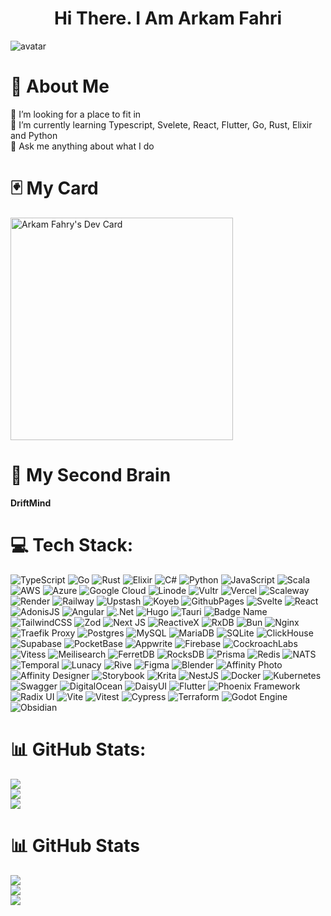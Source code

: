 <h1 align="center">
  Hi There. I Am Arkam Fahri
</h1>

<div align="canter">
  <img src="https://github.com/driftdev/driftdev/assets/92285161/48af474c-01c3-4a07-b1bd-401ceb85a29d" alt="avatar"/>
</div>

# 💫 About Me
🤝 I’m looking for a place to fit in<br>
🌱 I’m currently learning Typescript, Svelete, React, Flutter, Go, Rust, Elixir and Python<br>
💬 Ask me anything about what I do<br>

# 🃏 My Card
<a href="https://app.daily.dev/arkamfahry"><img src="https://api.daily.dev/devcards/v2/92Tc0MIH5UarnguOUFTDJ.png?type=default&r=hte" width="356" alt="Arkam Fahry's Dev Card"/></a>

# 🧠 My Second Brain
<a href="https://driftdev.github.io/driftmind/" style="font-weight: bold; text-decoration: none;">DriftMind</a>

# 💻 Tech Stack:
![TypeScript](https://img.shields.io/badge/typescript-%23007ACC.svg?style=for-the-badge&logo=typescript&logoColor=white) ![Go](https://img.shields.io/badge/go-%2300ADD8.svg?style=for-the-badge&logo=go&logoColor=white) ![Rust](https://img.shields.io/badge/rust-%23000000.svg?style=for-the-badge&logo=rust&logoColor=white) ![Elixir](https://img.shields.io/badge/elixir-%234B275F.svg?style=for-the-badge&logo=elixir&logoColor=white) ![C#](https://img.shields.io/badge/c%23-%23239120.svg?style=for-the-badge&logo=csharp&logoColor=white) ![Python](https://img.shields.io/badge/python-3776AB.svg?style=for-the-badge&logo=python&logoColor=white) ![JavaScript](https://img.shields.io/badge/javascript-%23323330.svg?style=for-the-badge&logo=javascript&logoColor=%23F7DF1E) ![Scala](https://img.shields.io/badge/scala-%23DC322F.svg?style=for-the-badge&logo=scala&logoColor=white) ![AWS](https://img.shields.io/badge/AWS-%23FF9900.svg?style=for-the-badge&logo=amazon-aws&logoColor=white) ![Azure](https://img.shields.io/badge/azure-%230072C6.svg?style=for-the-badge&logo=microsoftazure&logoColor=white) ![Google Cloud](https://img.shields.io/badge/GoogleCloud-%234285F4.svg?style=for-the-badge&logo=google-cloud&logoColor=white) ![Linode](https://img.shields.io/badge/linode-00A95C?style=for-the-badge&logo=linode&logoColor=white) ![Vultr](https://img.shields.io/badge/Vultr-007BFC.svg?style=for-the-badge&logo=vultr) ![Vercel](https://img.shields.io/badge/vercel-%23000000.svg?style=for-the-badge&logo=vercel&logoColor=white) ![Scaleway](https://img.shields.io/badge/SCALEWAY-%234f0599.svg?style=for-the-badge&logo=scaleway&logoColor=white) ![Render](https://img.shields.io/badge/Render-%46E3B7.svg?style=for-the-badge&logo=render&logoColor=white) ![Railway](https://img.shields.io/badge/railway-0B0D0E.svg?style=for-the-badge&logo=railway&logoColor=white) ![Upstash](https://img.shields.io/badge/upstash-00E9A3.svg?style=for-the-badge&logo=upstash&logoColor=white) ![Koyeb](https://img.shields.io/badge/koyeb-121212.svg?style=for-the-badge&logo=koyeb&logoColor=white) ![GithubPages](https://img.shields.io/badge/github%20pages-121013?style=for-the-badge&logo=github&logoColor=white) ![Svelte](https://img.shields.io/badge/svelte-%23f1413d.svg?style=for-the-badge&logo=svelte&logoColor=white) ![React](https://img.shields.io/badge/react-%2320232a.svg?style=for-the-badge&logo=react&logoColor=%2361DAFB) ![AdonisJS](https://img.shields.io/badge/adonisjs-%23220052.svg?style=for-the-badge&logo=adonisjs&logoColor=white) ![Angular](https://img.shields.io/badge/angular-%23DD0031.svg?style=for-the-badge&logo=angular&logoColor=white) ![.Net](https://img.shields.io/badge/.NET-5C2D91?style=for-the-badge&logo=.net&logoColor=white) ![Hugo](https://img.shields.io/badge/Hugo-black.svg?style=for-the-badge&logo=Hugo) ![Tauri](https://img.shields.io/badge/tauri-%2324C8DB.svg?style=for-the-badge&logo=tauri&logoColor=%23FFFFFF) ![Badge Name](https://img.shields.io/badge/tRPC-%232596BE.svg?style=for-the-badge&logo=tRPC&logoColor=white) ![TailwindCSS](https://img.shields.io/badge/tailwindcss-%2338B2AC.svg?style=for-the-badge&logo=tailwind-css&logoColor=white) ![Zod](https://img.shields.io/badge/zod-%233068b7.svg?style=for-the-badge&logo=zod&logoColor=white) ![Next JS](https://img.shields.io/badge/Next-black?style=for-the-badge&logo=next.js&logoColor=white) ![ReactiveX](https://img.shields.io/badge/reactivex-B7178C.svg?style=for-the-badge&logo=reactivex&logoColor=white) ![RxDB](https://img.shields.io/badge/rxdb-8D1F89.svg?style=for-the-badge&logo=rxdb&logoColor=white) ![Bun](https://img.shields.io/badge/Bun-%23000000.svg?style=for-the-badge&logo=bun&logoColor=white) ![Nginx](https://img.shields.io/badge/nginx-%23009639.svg?style=for-the-badge&logo=nginx&logoColor=white) ![Traefik Proxy](https://img.shields.io/badge/traefikproxy-24A1C1.svg?style=for-the-badge&logo=traefikproxy&logoColor=white) ![Postgres](https://img.shields.io/badge/postgres-%23316192.svg?style=for-the-badge&logo=postgresql&logoColor=white) ![MySQL](https://img.shields.io/badge/mysql-4479A1.svg?style=for-the-badge&logo=mysql&logoColor=white) ![MariaDB](https://img.shields.io/badge/MariaDB-003545?style=for-the-badge&logo=mariadb&logoColor=white) ![SQLite](https://img.shields.io/badge/sqlite-%2307405e.svg?style=for-the-badge&logo=sqlite&logoColor=white) ![ClickHouse](https://img.shields.io/badge/clickhouse-FFCC01.svg?style=for-the-badge&logo=clickhouse&logoColor=white) ![Supabase](https://img.shields.io/badge/Supabase-3ECF8E?style=for-the-badge&logo=supabase&logoColor=white) ![PocketBase](https://img.shields.io/badge/pocketbase-B8DBE4.svg?style=for-the-badge&logo=pocketbase&logoColor=white) ![Appwrite](https://img.shields.io/badge/appwrite-FD366E.svg?style=for-the-badge&logo=appwrite&logoColor=white) ![Firebase](https://img.shields.io/badge/firebase-a08021?style=for-the-badge&logo=firebase&logoColor=ffcd34) ![CockroachLabs](https://img.shields.io/badge/Cockroach%20Labs-6933FF?style=for-the-badge&logo=Cockroach%20Labs&logoColor=white) ![Vitess](https://img.shields.io/badge/vitess-F16728.svg?style=for-the-badge&logo=vitess&logoColor=white) ![Meilisearch](https://img.shields.io/badge/Meilisearch-FF5CAA.svg?style=for-the-badge&logo=meilisearch&logoColor=white) ![FerretDB](https://img.shields.io/badge/ferretdb-042133.svg?style=for-the-badge&logo=ferretdb&logoColor=white) ![RocksDB](https://img.shields.io/badge/rocksdb-2A2A2A.svg?style=for-the-badge&logo=rocksdb&logoColor=white) ![Prisma](https://img.shields.io/badge/Prisma-3982CE?style=for-the-badge&logo=Prisma&logoColor=white) ![Redis](https://img.shields.io/badge/redis-%23DD0031.svg?style=for-the-badge&logo=redis&logoColor=white) ![NATS](https://img.shields.io/badge/nats-27AAE1.svg?style=for-the-badge&logo=natsdotio&logoColor=white) ![Temporal](https://img.shields.io/badge/Temporal-000000.svg?style=for-the-badge&logo=temporal&logoColor=white) ![Lunacy](https://img.shields.io/badge/lunacy-179DE3.svg?style=for-the-badge&logo=lunacy&logoColor=white) ![Rive](https://img.shields.io/badge/rive-1D1D1D.svg?style=for-the-badge&logo=rive&logoColor=white) ![Figma](https://img.shields.io/badge/figma-%23F24E1E.svg?style=for-the-badge&logo=figma&logoColor=white) ![Blender](https://img.shields.io/badge/blender-%23F5792A.svg?style=for-the-badge&logo=blender&logoColor=white) ![Affinity Photo](https://img.shields.io/badge/affinityphoto-%237E4DD2.svg?style=for-the-badge&logo=affinity-photo&logoColor=white) ![Affinity Designer](https://img.shields.io/badge/affinity%20desginer-%231B72BE.svg?style=for-the-badge&logo=affinity-designer&logoColor=white) ![Storybook](https://img.shields.io/badge/-Storybook-FF4785?style=for-the-badge&logo=storybook&logoColor=white) ![Krita](https://img.shields.io/badge/Krita-203759?style=for-the-badge&logo=krita&logoColor=EEF37B) ![NestJS](https://img.shields.io/badge/nestjs-%23E0234E.svg?style=for-the-badge&logo=nestjs&logoColor=white) ![Docker](https://img.shields.io/badge/docker-%230db7ed.svg?style=for-the-badge&logo=docker&logoColor=white) ![Kubernetes](https://img.shields.io/badge/kubernetes-%23326ce5.svg?style=for-the-badge&logo=kubernetes&logoColor=white) ![Swagger](https://img.shields.io/badge/-Swagger-%23Clojure?style=for-the-badge&logo=swagger&logoColor=white) ![DigitalOcean](https://img.shields.io/badge/DigitalOcean-%230167ff.svg?style=for-the-badge&logo=digitalOcean&logoColor=white) ![DaisyUI](https://img.shields.io/badge/daisyui-5A0EF8?style=for-the-badge&logo=daisyui&logoColor=white) ![Flutter](https://img.shields.io/badge/Flutter-%2302569B.svg?style=for-the-badge&logo=Flutter&logoColor=white) ![Phoenix Framework](https://img.shields.io/badge/phoenixframework-FD4F00.svg?style=for-the-badge&logo=phoenixframework&logoColor=white) ![Radix UI](https://img.shields.io/badge/radix%20ui-161618.svg?style=for-the-badge&logo=radix-ui&logoColor=white) ![Vite](https://img.shields.io/badge/vite-646CFF.svg?style=for-the-badge&logo=vite&logoColor=white) ![Vitest](https://img.shields.io/badge/vitest-6E9F18.svg?style=for-the-badge&logo=vitest&logoColor=white) ![Cypress](https://img.shields.io/badge/cypress-69D3A7.svg?style=for-the-badge&logo=cypress&logoColor=white) ![Terraform](https://img.shields.io/badge/terraform-%235835CC.svg?style=for-the-badge&logo=terraform&logoColor=white) ![Godot Engine](https://img.shields.io/badge/godotengine-478CBF.svg?style=for-the-badge&logo=godotengine&logoColor=white) ![Obsidian](https://img.shields.io/badge/obsidian-7C3AED.svg?style=for-the-badge&logo=obsidian&logoColor=white)

# 📊 GitHub Stats:
![](https://github-readme-stats.vercel.app/api?username=DrfitDev&theme=dark&hide_border=false&include_all_commits=false&count_private=false)<br/>
![](https://github-readme-streak-stats.herokuapp.com/?user=DrfitDev&theme=dark&hide_border=false)<br/>
![](https://github-readme-stats.vercel.app/api/top-langs/?username=DrfitDev&theme=dark&hide_border=false&include_all_commits=false&count_private=false&layout=compact)


# 📊 GitHub Stats
![](https://github-readme-stats.vercel.app/api?username=driftdev&theme=dracula&hide_border=false&include_all_commits=true&count_private=true)<br/>
![](https://github-readme-streak-stats.herokuapp.com/?user=driftdev&theme=dracula&hide_border=false)<br/>
![](https://github-readme-stats.vercel.app/api/top-langs/?username=driftdev&theme=dracula&hide_border=false&include_all_commits=true&count_private=true&layout=compact)

<!-- Proudly created with GPRM ( https://gprm.itsvg.in ) -->
